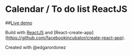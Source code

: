 # Calendar / To do list ReactJS

##[Live demo](https://jfreixa.github.io/calendar-react/)


Build with [ReactJS](https://github.com/facebook/react)
and [React-create-app]
(https://github.com/facebookincubator/create-react-app).

Created with @edgarordonez
